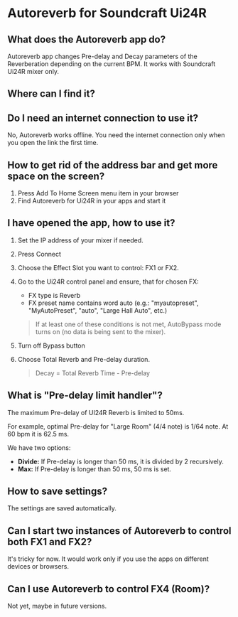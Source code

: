 # Autoreverb for Soundcraft Ui24R

## What does the Autoreverb app do?

Autoreverb app changes Pre-delay and Decay parameters of the Reverberation depending on the current BPM.
It works with Soundcraft Ui24R mixer only.

## Where can I find it?

## Do I need an internet connection to use it?

No, Autoreverb works offline. You need the internet connection only when you open the link the first time.

## How to get rid of the address bar and get more space on the screen?

1. Press Add To Home Screen menu item in your browser
2. Find Autoreverb for Ui24R in your apps and start it

## I have opened the app, how to use it?

1. Set the IP address of your mixer if needed.
2. Press Connect
3. Choose the Effect Slot you want to control: FX1 or FX2.
4. Go to the Ui24R control panel and ensure, that for chosen FX:
    * FX type is Reverb
    * FX preset name contains word auto (e.g.: "myautopreset", "MyAutoPreset", "auto", "Large Hall Auto", etc.)

    > If at least one of these conditions is not met, AutoBypass mode turns on (no data is being sent to the mixer).

5. Turn off Bypass button
6. Choose Total Reverb and Pre-delay duration.
    > Decay = Total Reverb Time - Pre-delay

## What is "Pre-delay limit handler"?

The maximum Pre-delay of UI24R Reverb is limited to 50ms.

For example, optimal Pre-delay for "Large Room" (4/4 note) is 1/64 note. At 60 bpm it is 62.5 ms.

We have two options:

* **Divide:**  If Pre-delay is longer than 50 ms, it is divided by 2 recursively.
* **Max:** If Pre-delay is longer than 50 ms, 50 ms is set.

## How to save settings?

The settings are saved automatically.

## Can I start two instances of Autoreverb to control both FX1 and FX2?

It's tricky for now. It would work only if you use the apps on different devices or browsers.

## Can I use Autoreverb to control FX4 (Room)?

Not yet, maybe in future versions.
